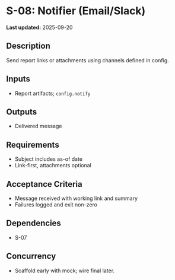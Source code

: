 # S-08: Notifier (Email/Slack)

**Last updated:** 2025-09-20

## Description
Send report links or attachments using channels defined in config.

## Inputs
- Report artifacts; `config.notify`

## Outputs
- Delivered message

## Requirements
- Subject includes as-of date
- Link-first, attachments optional

## Acceptance Criteria
- Message received with working link and summary
- Failures logged and exit non-zero

## Dependencies
- S-07

## Concurrency
- Scaffold early with mock; wire final later.
